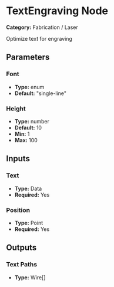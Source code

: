 
# TextEngraving Node

**Category:** Fabrication / Laser

Optimize text for engraving

## Parameters


### Font
- **Type:** enum
- **Default:** "single-line"





### Height
- **Type:** number
- **Default:** 10
- **Min:** 1
- **Max:** 100



## Inputs


### Text
- **Type:** Data
- **Required:** Yes



### Position
- **Type:** Point
- **Required:** Yes



## Outputs


### Text Paths
- **Type:** Wire[]




